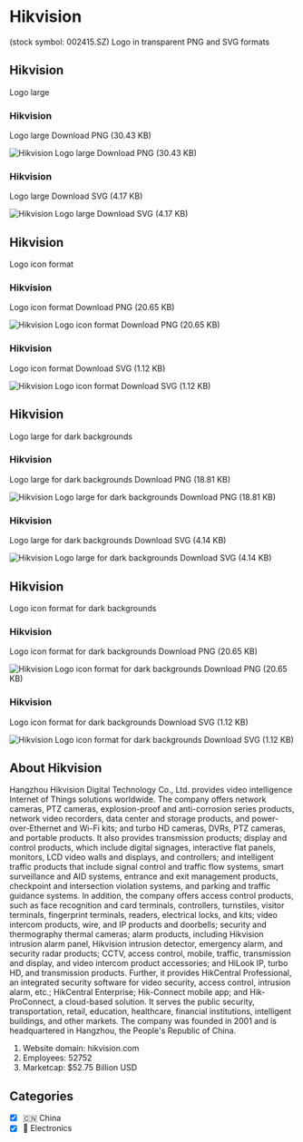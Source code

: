 # Hikvision
 (stock symbol: 002415.SZ) Logo in transparent PNG and SVG formats

## Hikvision
 Logo large

### Hikvision
 Logo large Download PNG (30.43 KB)

![Hikvision
 Logo large Download PNG (30.43 KB)](/img/orig/002415.SZ_BIG-ab652ea0.png)

### Hikvision
 Logo large Download SVG (4.17 KB)

![Hikvision
 Logo large Download SVG (4.17 KB)](/img/orig/002415.SZ_BIG-d465c13f.svg)

## Hikvision
 Logo icon format

### Hikvision
 Logo icon format Download PNG (20.65 KB)

![Hikvision
 Logo icon format Download PNG (20.65 KB)](/img/orig/002415.SZ-0109b320.png)

### Hikvision
 Logo icon format Download SVG (1.12 KB)

![Hikvision
 Logo icon format Download SVG (1.12 KB)](/img/orig/002415.SZ-18514989.svg)

## Hikvision
 Logo large for dark backgrounds

### Hikvision
 Logo large for dark backgrounds Download PNG (18.81 KB)

![Hikvision
 Logo large for dark backgrounds Download PNG (18.81 KB)](/img/orig/002415.SZ_BIG.D-a09a88a5.png)

### Hikvision
 Logo large for dark backgrounds Download SVG (4.14 KB)

![Hikvision
 Logo large for dark backgrounds Download SVG (4.14 KB)](/img/orig/002415.SZ_BIG.D-2c9e9276.svg)

## Hikvision
 Logo icon format for dark backgrounds

### Hikvision
 Logo icon format for dark backgrounds Download PNG (20.65 KB)

![Hikvision
 Logo icon format for dark backgrounds Download PNG (20.65 KB)](/img/orig/002415.SZ.D-73282980.png)

### Hikvision
 Logo icon format for dark backgrounds Download SVG (1.12 KB)

![Hikvision
 Logo icon format for dark backgrounds Download SVG (1.12 KB)](/img/orig/002415.SZ.D-510ecfc6.svg)

## About Hikvision


Hangzhou Hikvision Digital Technology Co., Ltd. provides video intelligence Internet of Things solutions worldwide. The company offers network cameras, PTZ cameras, explosion-proof and anti-corrosion series products, network video recorders, data center and storage products, and power-over-Ethernet and Wi-Fi kits; and turbo HD cameras, DVRs, PTZ cameras, and portable products. It also provides transmission products; display and control products, which include digital signages, interactive flat panels, monitors, LCD video walls and displays, and controllers; and intelligent traffic products that include signal control and traffic flow systems, smart surveillance and AID systems, entrance and exit management products, checkpoint and intersection violation systems, and parking and traffic guidance systems. In addition, the company offers access control products, such as face recognition and card terminals, controllers, turnstiles, visitor terminals, fingerprint terminals, readers, electrical locks, and kits; video intercom products, wire, and IP products and doorbells; security and thermography thermal cameras; alarm products, including Hikvision intrusion alarm panel, Hikvision intrusion detector, emergency alarm, and security radar products; CCTV, access control, mobile, traffic, transmission and display, and video intercom product accessories; and HiLook IP, turbo HD, and transmission products. Further, it provides HikCentral Professional, an integrated security software for video security, access control, intrusion alarm, etc.; HikCentral Enterprise; Hik-Connect mobile app; and Hik-ProConnect, a cloud-based solution. It serves the public security, transportation, retail, education, healthcare, financial institutions, intelligent buildings, and other markets. The company was founded in 2001 and is headquartered in Hangzhou, the People's Republic of China.

1. Website domain: hikvision.com
2. Employees: 52752
3. Marketcap: $52.75 Billion USD


## Categories
- [x] 🇨🇳 China
- [x] 🔌 Electronics
